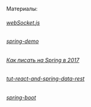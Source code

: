 Материалы:

###### [webSocket.js](https://www.w3schools.com/nodejs/nodejs_raspberrypi_webserver_websocket.asp)
###### [spring-demo](https://github.com/alek-sys/spring-demo)
###### [Как писать на Spring в 2017](https://habr.com/post/333756/)
###### [tut-react-and-spring-data-rest](https://github.com/spring-guides/tut-react-and-spring-data-rest)
###### [spring-boot](https://github.com/spring-projects/spring-boot)

